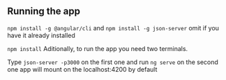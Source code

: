 ## Running the app
`npm install -g @angular/cli` and `npm install -g json-server` omit if you have it already installed

`npm install`
Aditionally, to run the app  you need two terminals.


Type `json-server -p3000` on the first one and run `ng serve` on the second one
app will mount on the localhost:4200 by default
